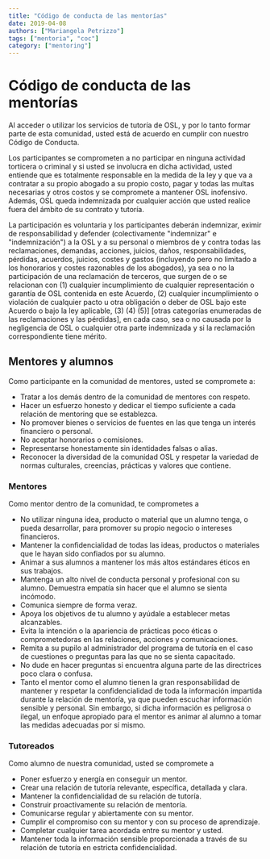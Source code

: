```yaml
---
title: "Código de conducta de las mentorías"
date: 2019-04-08
authors: ["Mariangela Petrizzo"]
tags: ["mentoria", "coc"]
category: ["mentoring"]
---
```


# Código de conducta de las mentorías

Al acceder o utilizar los servicios de tutoría de OSL, y por lo tanto formar
parte de esta comunidad, usted está de acuerdo en cumplir con nuestro Código de
Conducta.

Los participantes se comprometen a no participar en ninguna actividad torticera
o criminal y si usted se involucra en dicha actividad, usted entiende que es
totalmente responsable en la medida de la ley y que va a contratar a su propio
abogado a su propio costo, pagar y todas las multas necesarias y otros costos y
se compromete a mantener OSL inofensivo. Además, OSL queda indemnizada por
cualquier acción que usted realice fuera del ámbito de su contrato y tutoría.

La participación es voluntaria y los participantes deberán indemnizar, eximir de
responsabilidad y defender (colectivamente "indemnizar" e "indemnización") a la
OSL y a su personal o miembros de y contra todas las reclamaciones, demandas,
acciones, juicios, daños, responsabilidades, pérdidas, acuerdos, juicios, costes
y gastos (incluyendo pero no limitado a los honorarios y costes razonables de
los abogados), ya sea o no la participación de una reclamación de terceros, que
surgen de o se relacionan con (1) cualquier incumplimiento de cualquier
representación o garantía de OSL contenida en este Acuerdo, (2) cualquier
incumplimiento o violación de cualquier pacto u otra obligación o deber de OSL
bajo este Acuerdo o bajo la ley aplicable, (3) (4) (5)] [otras categorías
enumeradas de las reclamaciones y las pérdidas], en cada caso, sea o no causada
por la negligencia de OSL o cualquier otra parte indemnizada y si la reclamación
correspondiente tiene mérito.

## Mentores y alumnos

Como participante en la comunidad de mentores, usted se compromete a:

- Tratar a los demás dentro de la comunidad de mentores con respeto.
- Hacer un esfuerzo honesto y dedicar el tiempo suficiente a cada relación de
  mentoring que se establezca.
- No promover bienes o servicios de fuentes en las que tenga un interés
  financiero o personal.
- No aceptar honorarios o comisiones.
- Representarse honestamente sin identidades falsas o alias.
- Reconocer la diversidad de la comunidad OSL y respetar la variedad de normas
  culturales, creencias, prácticas y valores que contiene.

### Mentores

Como mentor dentro de la comunidad, te comprometes a

- No utilizar ninguna idea, producto o material que un alumno tenga, o pueda
  desarrollar, para promover su propio negocio o intereses financieros.
- Mantener la confidencialidad de todas las ideas, productos o materiales que le
  hayan sido confiados por su alumno.
- Animar a sus alumnos a mantener los más altos estándares éticos en sus
  trabajos.
- Mantenga un alto nivel de conducta personal y profesional con su alumno.
  Demuestra empatía sin hacer que el alumno se sienta incómodo.
- Comunica siempre de forma veraz.
- Apoya los objetivos de tu alumno y ayúdale a establecer metas alcanzables.
- Evita la intención o la apariencia de prácticas poco éticas o comprometedoras
  en las relaciones, acciones y comunicaciones.
- Remita a su pupilo al administrador del programa de tutoría en el caso de
  cuestiones o preguntas para las que no se sienta capacitado.
- No dude en hacer preguntas si encuentra alguna parte de las directrices poco
  clara o confusa.
- Tanto el mentor como el alumno tienen la gran responsabilidad de mantener y
  respetar la confidencialidad de toda la información impartida durante la
  relación de mentoría, ya que pueden escuchar información sensible y personal.
  Sin embargo, si dicha información es peligrosa o ilegal, un enfoque apropiado
  para el mentor es animar al alumno a tomar las medidas adecuadas por sí mismo.

### Tutoreados

Como alumno de nuestra comunidad, usted se compromete a

- Poner esfuerzo y energía en conseguir un mentor.
- Crear una relación de tutoría relevante, específica, detallada y clara.
- Mantener la confidencialidad de su relación de tutoría.
- Construir proactivamente su relación de mentoría.
- Comunicarse regular y abiertamente con su mentor.
- Cumplir el compromiso con su mentor y con su proceso de aprendizaje.
- Completar cualquier tarea acordada entre su mentor y usted.
- Mantener toda la información sensible proporcionada a través de su relación de
  tutoría en estricta confidencialidad.
